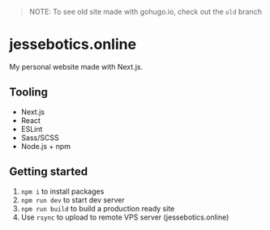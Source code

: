 > NOTE: To see old site made with gohugo.io, check out the `old` branch

# jessebotics.online

My personal website made with Next.js.

## Tooling
* Next.js
* React
* ESLint
* Sass/SCSS
* Node.js + npm

## Getting started
1. `npm i` to install packages
2. `npm run dev` to start dev server
3. `npm run build` to build a production ready site
4. Use `rsync` to upload to remote VPS server (jessebotics.online)